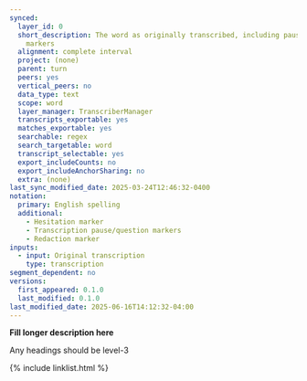 ```yaml
---
synced:
  layer_id: 0
  short_description: The word as originally transcribed, including pause/question
    markers
  alignment: complete interval
  project: (none)
  parent: turn
  peers: yes
  vertical_peers: no
  data_type: text
  scope: word
  layer_manager: TranscriberManager
  transcripts_exportable: yes
  matches_exportable: yes
  searchable: regex
  search_targetable: word
  transcript_selectable: yes
  export_includeCounts: no
  export_includeAnchorSharing: no
  extra: (none)
last_sync_modified_date: 2025-03-24T12:46:32-0400
notation:
  primary: English spelling
  additional:
    - Hesitation marker
    - Transcription pause/question markers
    - Redaction marker
inputs:
  - input: Original transcription
    type: transcription
segment_dependent: no
versions:
  first_appeared: 0.1.0
  last_modified: 0.1.0
last_modified_date: 2025-06-16T14:12:32-04:00
---
```


**Fill longer description here**

Any headings should be level-3


{% include linklist.html %}
